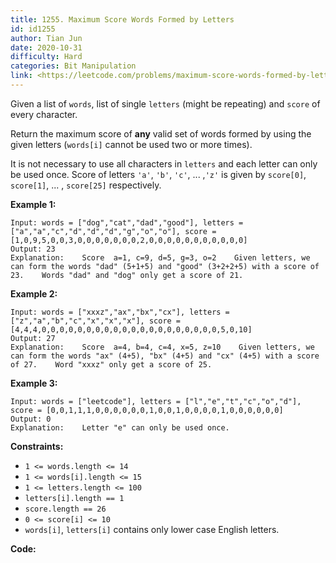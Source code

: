 ```yaml
---
title: 1255. Maximum Score Words Formed by Letters
id: id1255
author: Tian Jun
date: 2020-10-31
difficulty: Hard
categories: Bit Manipulation
link: <https://leetcode.com/problems/maximum-score-words-formed-by-letters/description/>
---
```


Given a list of `words`, list of  single `letters` (might be repeating) and
`score` of every character.

Return the maximum score of **any** valid set of words formed by using the
given letters (`words[i]` cannot be used two or more times).

It is not necessary to use all characters in `letters` and each letter can
only be used once. Score of letters `'a'`, `'b'`, `'c'`, ... ,`'z'` is given
by `score[0]`, `score[1]`, ... , `score[25]` respectively.



**Example 1:**
            
	Input: words = ["dog","cat","dad","good"], letters = ["a","a","c","d","d","d","g","o","o"], score = [1,0,9,5,0,0,3,0,0,0,0,0,0,0,2,0,0,0,0,0,0,0,0,0,0,0]    
	Output: 23    
	Explanation:    Score  a=1, c=9, d=5, g=3, o=2    Given letters, we can form the words "dad" (5+1+5) and "good" (3+2+2+5) with a score of 23.    Words "dad" and "dog" only get a score of 21.

**Example 2:**
            
	Input: words = ["xxxz","ax","bx","cx"], letters = ["z","a","b","c","x","x","x"], score = [4,4,4,0,0,0,0,0,0,0,0,0,0,0,0,0,0,0,0,0,0,0,0,5,0,10]    
	Output: 27    
	Explanation:    Score  a=4, b=4, c=4, x=5, z=10    Given letters, we can form the words "ax" (4+5), "bx" (4+5) and "cx" (4+5) with a score of 27.    Word "xxxz" only get a score of 25.

**Example 3:**
            
	Input: words = ["leetcode"], letters = ["l","e","t","c","o","d"], score = [0,0,1,1,1,0,0,0,0,0,0,1,0,0,1,0,0,0,0,1,0,0,0,0,0,0]    
	Output: 0    
	Explanation:    Letter "e" can only be used once.



**Constraints:**

  * `1 <= words.length <= 14`
  * `1 <= words[i].length <= 15`
  * `1 <= letters.length <= 100`
  * `letters[i].length == 1`
  * `score.length == 26`
  * `0 <= score[i] <= 10`
  * `words[i]`, `letters[i]` contains only lower case English letters.


**Code:**
